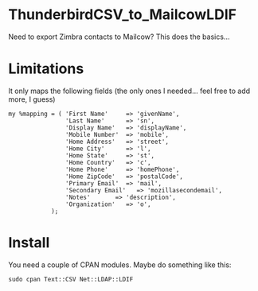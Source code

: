 # ThunderbirdCSV_to_MailcowLDIF
Need to export Zimbra contacts to Mailcow?  This does the basics...

# Limitations
It only maps the following fields (the only ones I needed... feel free to add more, I guess)

```
my %mapping = ( 'First Name'     => 'givenName',
                'Last Name'      => 'sn',
                'Display Name'   => 'displayName',
                'Mobile Number'  => 'mobile',
                'Home Address'   => 'street',
                'Home City'      => 'l',
                'Home State'     => 'st',
                'Home Country'   => 'c',
                'Home Phone'     => 'homePhone',
                'Home ZipCode'   => 'postalCode',
                'Primary Email'  => 'mail',
                'Secondary Email'   => 'mozillasecondemail',
                'Notes'       => 'description',
                'Organization'   => 'o',
            );
```

# Install
You need a couple of CPAN modules.  Maybe do something like this:

```
sudo cpan Text::CSV Net::LDAP::LDIF
```
